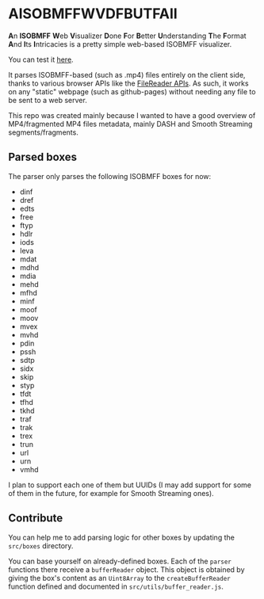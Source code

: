 # AISOBMFFWVDFBUTFAII

**A**n **ISOBMFF** **W**eb **V**isualizer **D**one **F**or **B**etter **U**nderstanding **T**he **F**ormat **A**nd **I**ts **I**ntricacies is a pretty simple web-based ISOBMFF visualizer.

You can test it [here](https://peaberberian.github.io/AISOBMFFWVDFBUTFAII/).

It parses ISOBMFF-based (such as .mp4) files entirely on the client side, thanks to various browser APIs like the [FileReader APIs](https://developer.mozilla.org/en-US/docs/Web/API/FileReader). As such, it works on any "static" webpage (such as github-pages) without needing any file to be sent to a web server.

This repo was created mainly because I wanted to have a good overview of MP4/fragmented MP4 files metadata, mainly DASH and Smooth Streaming segments/fragments.

## Parsed boxes

The parser only parses the following ISOBMFF boxes for now:
  - dinf
  - dref
  - edts
  - free
  - ftyp
  - hdlr
  - iods
  - leva
  - mdat
  - mdhd
  - mdia
  - mehd
  - mfhd
  - minf
  - moof
  - moov
  - mvex
  - mvhd
  - pdin
  - pssh
  - sdtp
  - sidx
  - skip
  - styp
  - tfdt
  - tfhd
  - tkhd
  - traf
  - trak
  - trex
  - trun
  - url
  - urn
  - vmhd

I plan to support each one of them but UUIDs (I may add support for some of them in the future, for example for Smooth Streaming ones).

## Contribute

You can help me to add parsing logic for other boxes by updating the ``src/boxes`` directory.

You can base yourself on already-defined boxes. Each of the ``parser`` functions there receive a ``bufferReader`` object.
This object is obtained by giving the box's content as an ``Uint8Array`` to the ``createBufferReader`` function defined and documented in ``src/utils/buffer_reader.js``.

